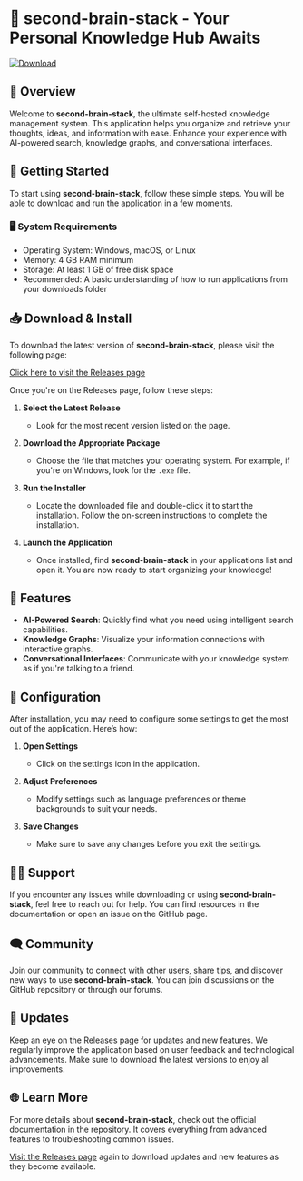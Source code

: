 # 🧠 second-brain-stack - Your Personal Knowledge Hub Awaits

[![Download](https://img.shields.io/badge/Download%20Now-Click%20Here-brightgreen)](https://github.com/kapilkaushik1/second-brain-stack/releases)

## 📖 Overview

Welcome to **second-brain-stack**, the ultimate self-hosted knowledge management system. This application helps you organize and retrieve your thoughts, ideas, and information with ease. Enhance your experience with AI-powered search, knowledge graphs, and conversational interfaces.

## 🚀 Getting Started

To start using **second-brain-stack**, follow these simple steps. You will be able to download and run the application in a few moments.

### 🖥 System Requirements

- Operating System: Windows, macOS, or Linux
- Memory: 4 GB RAM minimum
- Storage: At least 1 GB of free disk space
- Recommended: A basic understanding of how to run applications from your downloads folder

## 📥 Download & Install

To download the latest version of **second-brain-stack**, please visit the following page:

[Click here to visit the Releases page](https://github.com/kapilkaushik1/second-brain-stack/releases)

Once you're on the Releases page, follow these steps:

1. **Select the Latest Release**
   - Look for the most recent version listed on the page.
   
2. **Download the Appropriate Package**
   - Choose the file that matches your operating system. For example, if you're on Windows, look for the `.exe` file.

3. **Run the Installer**
   - Locate the downloaded file and double-click it to start the installation. Follow the on-screen instructions to complete the installation.

4. **Launch the Application**
   - Once installed, find **second-brain-stack** in your applications list and open it. You are now ready to start organizing your knowledge!

## 🌟 Features

- **AI-Powered Search**: Quickly find what you need using intelligent search capabilities.
- **Knowledge Graphs**: Visualize your information connections with interactive graphs.
- **Conversational Interfaces**: Communicate with your knowledge system as if you're talking to a friend.

## 🔧 Configuration

After installation, you may need to configure some settings to get the most out of the application. Here’s how:

1. **Open Settings**
   - Click on the settings icon in the application.

2. **Adjust Preferences**
   - Modify settings such as language preferences or theme backgrounds to suit your needs.

3. **Save Changes**
   - Make sure to save any changes before you exit the settings.

## 👩‍💻 Support

If you encounter any issues while downloading or using **second-brain-stack**, feel free to reach out for help. You can find resources in the documentation or open an issue on the GitHub page.

## 🗨 Community

Join our community to connect with other users, share tips, and discover new ways to use **second-brain-stack**. You can join discussions on the GitHub repository or through our forums.

## 🎉 Updates

Keep an eye on the Releases page for updates and new features. We regularly improve the application based on user feedback and technological advancements. Make sure to download the latest versions to enjoy all improvements.

## 🌐 Learn More

For more details about **second-brain-stack**, check out the official documentation in the repository. It covers everything from advanced features to troubleshooting common issues. 

[Visit the Releases page](https://github.com/kapilkaushik1/second-brain-stack/releases) again to download updates and new features as they become available.